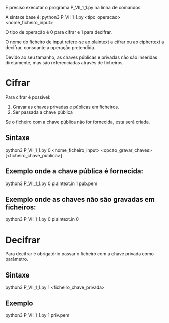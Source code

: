 E preciso executar o programa P_VII_1_1.py na linha de comandos.

A sintaxe base é: python3 P_VII_1_1.py <tipo_operacao> <nome_ficheiro_input>

O tipo de operação é 0 para cifrar e 1 para decifrar.

O nome do ficheiro de input refere-se ao plaintext a cifrar ou ao ciphertext a decifrar, consoante a operação pretendida.

Devido ao seu tamanho, as chaves públicas e privadas não são inseridas diretamente, mas são referenciadas através de ficheiros.

# Cifrar
Para cifrar é possível:
1) Gravar as chaves privadas e públicas em ficheiros.
2) Ser passada a chave pública

Se o ficheiro com a chave pública não for fornecida, esta será criada.

## Sintaxe
python3 P_VII_1_1.py 0 <nome_ficheiro_input> <opcao_gravar_chaves> [<ficheiro_chave_publica>]

## Exemplo onde a chave pública é fornecida:
python3 P_VII_1_1.py 0 plaintext.in 1 pub.pem

## Exemplo onde as chaves não são gravadas em ficheiros:
python3 P_VII_1_1.py 0 plaintext.in 0


# Decifrar
Para decifrar é obrigatório passar o ficheiro com a chave privada como parâmetro.

## Sintaxe
python3 P_VII_1_1.py 1 <ficheiro_chave_privada>

## Exemplo
python3 P_VII_1_1.py 1 priv.pem